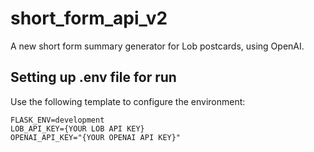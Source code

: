 # short_form_api_v2
A new short form summary generator for Lob postcards, using OpenAI.
## Setting up .env file for run
Use the following template to configure the environment:
```
FLASK_ENV=development
LOB_API_KEY={YOUR LOB API KEY}
OPENAI_API_KEY="{YOUR OPENAI API KEY}"
```